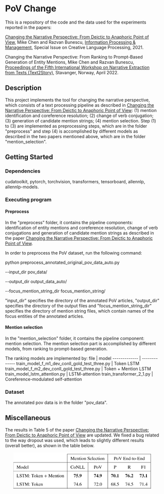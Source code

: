 # PoV Change
This is a repository of the code and the data used for the experiments reported in the papers:

<a href="https://arxiv.org/abs/2103.04176">Changing the Narrative Perspective: From Deictic to Anaphoric Point of View</a>,
Mike Chen and Razvan Bunescu, 
<a href="https://www.journals.elsevier.com/information-processing-and-management">Information Processing & Management</a>, Special Issue on Creative Language Processing, 2021.

Changing the Narrative Perspective: From Ranking to Prompt-Based Generation of Entity Mentions, Mike Chen and Razvan Bunescu, <a href="https://text2story22.inesctec.pt/">Proceedings of the Fifth International Workshop on Narrative Extraction from Texts (Text2Story)</a>, Stavanger, Norway, April 2022.

## Description

This project implements the tool for changing the narrative perspective, which consists of a text processing pipeline as described in <a href="https://arxiv.org/abs/2103.04176">Changing the Narrative Perspective: From Deictic to Anaphoric Point of View</a>: (1) mention identification and coreference resolution; (2) change of verb conjugation; (3) generation of candidate mention strings; (4) mention selection. Step (1) to (3) are implemented as preprocessing steps, which are in the folder "preprocess" and step (4) is accomplished by different models as described in the two papers mentioned above, which are in the folder "mention_selection".

## Getting Started

### Dependencies

cudatoolkit, pytorch, torchvision, transformers, tensorboard, allennlp, allennlp-models.

### Executing program

#### Preprocess

In the "preprocess" folder, it contains the pipeline components: identification of entity mentions and coreference resolution, change of verb conjugations and generation of candidate mention strings as described in the paper <a href="https://arxiv.org/abs/2103.04176">Changing the Narrative Perspective: From Deictic to Anaphoric Point of View</a>. 

In order to preprocess the PoV dataset, run the following command:

python preprocess_annotated_original_pov_data_auto.py

--input_dir pov_data/

--output_dir output_data_auto/

--focus_mention_string_dir focus_mention_string/

"input_dir" specifies the directory of the annotated PoV articles, "output_dir" specifies the directory of the output files and "focus_mention_string_dir" specifies the directory of mention string files, which contain names of the focus entities of the annotated articles.

#### Mention selection

In the "mention_selection" folder, it contains the pipeline component: mention selection. The mention selection part is accomplished by different models, from ranking to prompt-based generation.

The ranking models are implemented by:
file  | model
------------- | -------------
train_model_f_m1_dev_conll_gold_test_three.py  | Token LSTM
train_model_f_m2_dev_conll_gold_test_three.py  | Token + Mention LSTM
train_model_lstm_attention.py  | LSTM-attention
train_transformer_2_1.py  | Coreference-modulated self-attention

### Dataset

The annotated pov data is in the folder "pov_data".

## Miscellaneous

The results in Table 5 of the paper <a href="https://arxiv.org/abs/2103.04176">Changing the Narrative Perspective: From Deictic to Anaphoric Point of View</a> are updated. We fixed a bug related to the way dropout was used, which leads to slightly different results (overall better), as shown in the table below.

<p align="center">
<img src="https://github.com/chenmike1986/change_pov/blob/main/mention_selection/update_results.png" width="450" height="120">
</p>
